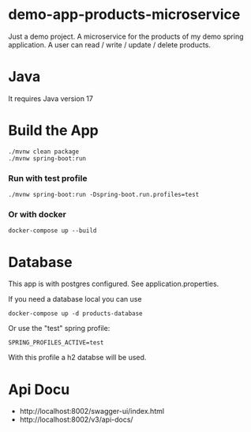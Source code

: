 # demo-app-products-microservice

Just a demo project.
A microservice for the products of my demo spring application.
A user can read / write / update / delete products.

# Java
It requires Java version 17

# Build the App

```
./mvnw clean package
./mvnw spring-boot:run
 ```

### Run with test profile
```
./mvnw spring-boot:run -Dspring-boot.run.profiles=test
```


### Or with docker
 ```
 docker-compose up --build

 ```

# Database
This app is with postgres configured. See application.properties.

If you need a database local you can use
 ```
 docker-compose up -d products-database
  ```

Or use the "test" spring profile:

```SPRING_PROFILES_ACTIVE=test ```

With this profile a h2 databse will be used.

# Api Docu

* http://localhost:8002/swagger-ui/index.html
* http://localhost:8002/v3/api-docs/
 
 

